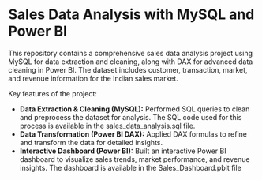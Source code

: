 # Sales Data Analysis with MySQL and Power BI

This repository contains a comprehensive sales data analysis project using MySQL for data extraction and cleaning, along with DAX for advanced data cleaning in Power BI. The dataset includes customer, transaction, market, and revenue information for the Indian sales market.

Key features of the project:
- **Data Extraction & Cleaning (MySQL):** Performed SQL queries to clean and preprocess the dataset for analysis. The SQL code used for this process is available in the sales_data_analysis.sql file.
- **Data Transformation (Power BI DAX):** Applied DAX formulas to refine and transform the data for detailed insights.
- **Interactive Dashboard (Power BI):** Built an interactive Power BI dashboard to visualize sales trends, market performance, and revenue insights. The dashboard is available in the Sales_Dashboard.pbit file
